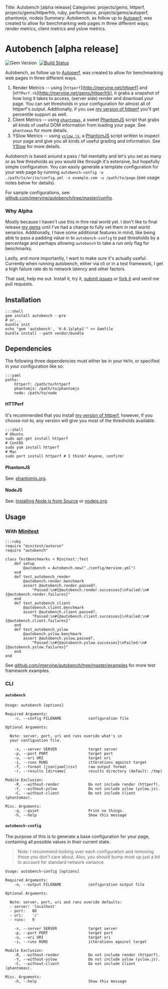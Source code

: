 Title: Autobench [alpha release]
Categories: projects/gems, httperf, projects/gems/httperfrb, ruby, performance, projects/gems/autoperf, phantomjs, nodejs
Summary: Autobench, as follow up to [Autoperf](http://mervine.net/gems/autoperf), was created to allow for benchmarking web pages
in three different ways; render metrics, client metrics and yslow metrics.

# Autobench [alpha release]

![Gem Version](https://badge.fury.io/rb/autobench.png)&nbsp;&nbsp;[![Build Status](https://travis-ci.org/jmervine/autobench.png?branch=master)](https://travis-ci.org/jmervine/autobench)

Autobench, as follow up to [Autoperf](http://mervine.net/gems/autoperf), was created to allow for benchmarking web pages
in three different ways.

1. Render Metrics -- using [`httperf`](http://mervine.net/httperf] and [`HTTPerf.rb`](http://mervine.net/gems/httperfrb], it
   grabs a snapshot of how long it takes to access, (server side) render and download your page. You can set thresholds
   in your configuration for almost all of httperf's output. Additionally, if you use
   [my version of httperf](http://mervine.net/httperf-0-9-1-with-individual-connection-times) you'll get percentile
   support as well.
2. Client Metrics -- using [`phantomas`](https://github.com/macbre/phantomas), a sweet [PhantomJS](http://mervine.net/phantomjs)
   script that grabs all kinds of useful DOM information from loading your page. See `phantomas` for more details.
3. YSlow Metrics -- using [`yslow.js`](http://yslow.org/phantomjs), a [PhantomJS](http://mervine.net/phantomjs) script
   written to inspect your page and give you all kinds of useful grading and information. See [YSlow](http://yslow.org)
   for more details.

Autobench is based around a pass / fail mentality and let's you set as many or as few thresholds as you would like through
it's extensive, but hopefully simple configuration. You can easily generate a template configuration for your web page by
running `autobench-config -o ./path/to/write/config.yml -s example.com -u /path/to/page` (see usage notes below for details).

For sample configurations, see: [github.com/jmervine/autobench/tree/master/config](https://github.com/jmervine/autobench/tree/master/config).

### Why Alpha

Mostly because I haven't use this in thre real world yet. I don't like to final release [my gems](/gems)
until I've had a change to fully vet them in real world senarios. Additionally, I have some additional
features in mind, like being able to pass a padding value in to `autobench-config` to pad thresholds by
a percentage and perhaps allowing `autobench` to take a run only flag for benchmarks.

Lastly, and more importantly, I want to make sure it's actually useful. Currently when running autobench,
either via cli or in a test framework, I get a high failure rate do to network latency and other factors.

That said, help me out. Install it, try it, [submit issues](https://github.com/jmervine/autobench/issues)
or [fork it](https://github.com/jmervine/autobench) and send me pull requests.


## Installation

    :::shell
    gem install autobench --pre
    # or...
    bundle init
    echo "gem 'autobench', '0.0.1alpha1'" >> Gemfile
    bundle install --path vendor/bundle

## Dependencies

The following three dependencies must either be in your `PATH`, or specified in your configuration like so:

    :::yaml
    paths:
        httperf: /path/to/httperf
        phantomjs: /path/to/phantomjs
        node: /path/to/node


#### HTTPerf

It's recommended that you install [my version of httperf](http://mervine.net/httperf-0-9-1-with-individual-connection-times),
however, if you choose not to, any version will give you most of the thresholds available.

    :::shell
    # Ubuntu
    sudo apt-get install httperf
    # CentOS
    sudo yum install httperf
    # Mac
    sudo port install httperf # I think? Anyone, confirm!

#### PhantomJS

See: [phantomjs.org](http://phantomjs.org/).

#### NodeJS

See: [Installing Node.js from Source](/notes/installing-nodejs-from-source) or [nodejs.org](http://nodejs.org/).

## Usage

### With [Minitest](https://github.com/seattlerb/minitest)

    :::ruby
    require "minitest/autorun"
    require "autobench"

    class TestBenchmarks < Minitest::Test
        def setup
            @autobench = Autobench.new("./config/mervine.yml")
        end
        def test_autobench_render
            @autobench.render.benchmark
            assert @autobench.render.passed?,
                "Passed:\n#{@autobench.render.successes}\nFailed:\n#{@autobench.render.failures}"
        end
        def test_autobench_client
            @autobench.client.benchmark
            assert @autobench.client.passed?,
                "Passed:\n#{@autobench.client.successes}\nFailed:\n#{@autobench.client.failures}"
        end
        def test_autobench_yslow
            @autobench.yslow.benchmark
            assert @autobench.yslow.passed?,
                "Passed:\n#{@autobench.yslow.successes}\nFailed:\n#{@autobench.yslow.failures}"
        end
    end

See [github.com/jmervine/autobench/tree/master/examples](https://github.com/jmervine/autobench/tree/master/examples)
for more test framework examples.

### CLI

#### `autobench`

    Usage: autobench [options]

    Required Arguments:
        -c, --config FILENAME            configuration file

    Optional Arguments:

      Note: server, port, uri and runs overide what's in
      your configuation file.

        -s, --server SERVER              target server
        -p, --port PORT                  target port
        -u, --uri URI                    target uri
        -i, --runs RUNS                  itterations against target
        -f, --format [json|yaml|csv]     raw output format
        -r, --results [dirname]          results directory (default: /tmp)

    Module Exclusion:
        -R, --without-render             Do not include render (httperf).
        -Y, --without-yslow              Do not include yslow (yslow.js).
        -C, --without-client             Do not include client (phantomas).

    Misc. Arguments:
        -q, --quiet                      Print no things.
        -h, --help                       Show this message

#### `autobench-config`

The purpose of this is to generate a base configuration for your page, containing
all possible values in their current state.

> Note: I recommend looking over each configuration and removing those you don't
> care about. Also, you should bump most up just a bit to account for standard
> network variance.

    Usage: autobench-config [options]

    Required Arguments:
        -o, --output FILENAME            configuration output file

    Optional Arguments:

      Note: server, port, uri and runs overide defaults:
      - server: 'localhost'
      - port:   80
      - uri:    '/'
      - runs:   9

        -s, --server SERVER              target server
        -p, --port PORT                  target port
        -u, --uri URI                    target uri
        -i, --runs RUNS                  itterations against target

    Module Exclusion:
        -R, --without-render             Do not include render (httperf).
        -Y, --without-yslow              Do not include yslow (yslow.js).
        -C, --without-client             Do not include client (phantomas).

    Misc. Arguments:
        -h, --help                       Show this message
